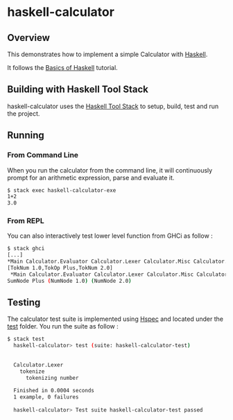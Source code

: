 # haskell-calculator

## Overview
This demonstrates how to implement a simple Calculator with [Haskell][1].

It follows the [Basics of Haskell][2] tutorial.

## Building with Haskell Tool Stack

haskell-calculator uses the [Haskell Tool Stack][3] to setup, build, test and run the project.

## Running

### From Command Line

When you run the calculator from the command line, it will continuously prompt for an arithmetic expression, parse and evaluate it.
  
```bash
$ stack exec haskell-calculator-exe
1+2
3.0
```

### From REPL

You can also interactively test lower level function from GHCi as follow :

```bash
$ stack ghci
[...]
*Main Calculator.Evaluator Calculator.Lexer Calculator.Misc Calculator.Parser> parse tokenize "1+2"
[TokNum 1.0,TokOp Plus,TokNum 2.0]
 *Main Calculator.Evaluator Calculator.Lexer Calculator.Misc Calculator.Parser> parse $ tokenize "1+2"
SumNode Plus (NumNode 1.0) (NumNode 2.0)
```

## Testing

The calculator test suite is implemented using [Hspec][5] and located under the [test][4] folder. You run the suite as follow :

```bash
$ stack test
  haskell-calculator> test (suite: haskell-calculator-test)
  
  
  Calculator.Lexer
    tokenize
      tokenizing number
  
  Finished in 0.0004 seconds
  1 example, 0 failures
  
  haskell-calculator> Test suite haskell-calculator-test passed
``` 

[1]: https://www.haskell.org
[2]: https://www.schoolofhaskell.com/school/starting-with-haskell/basics-of-haskell
[3]: https://docs.haskellstack.org/
[4]: ./test/Calculator
[5]: https://hspec.github.io